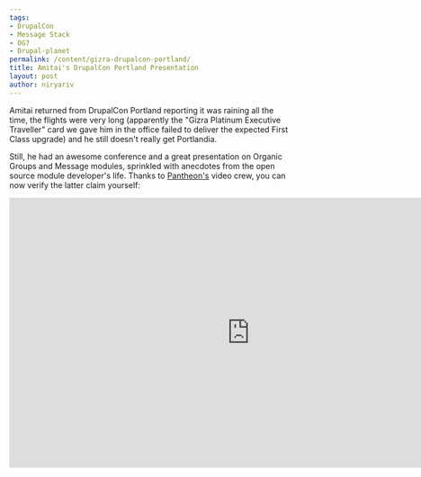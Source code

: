 ```yaml
---
tags:
- DrupalCon
- Message Stack
- OG7
- Drupal-planet
permalink: /content/gizra-drupalcon-portland/
title: Amitai's DrupalCon Portland Presentation
layout: post
author: niryariv
---
```



Amitai returned from DrupalCon Portland reporting it was raining all the time, the flights were very long (apparently the "Gizra Platinum Executive Traveller" card we gave him in the office failed to deliver the expected First Class upgrade) and he still doesn't really get Portlandia.

Still, he had an awesome conference and a great presentation on Organic Groups and Message modules, sprinkled with anecdotes from the open source module developer's life. Thanks to [Pantheon's](https://www.getpantheon.com/blog/drupalcon-portland-video-amitai-burstein-organic-groups-message) video crew, you can now verify the latter claim yourself:

<iframe width="853" height="480" src="http://www.youtube.com/embed/XglUUroifsg" frameborder="0" allowfullscreen></iframe>
